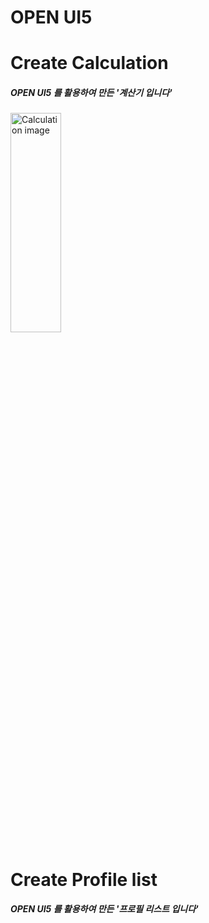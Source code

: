 OPEN UI5
=======

# Create Calculation
##### OPEN UI5 를 활용하여 만든 '계산기 입니다'

<img src="C:\Users\Student\Desktop\ui5" width="40%" height="30%" alt="Calculation image"></img>


# Create Profile list
##### OPEN UI5 를 활용하여 만든 '프로필 리스트 입니다'

